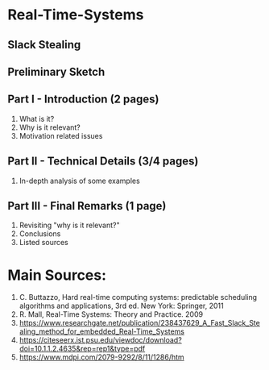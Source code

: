 # Real-Time-Systems
## Slack Stealing


## Preliminary Sketch

## Part I - Introduction (2 pages)
1. What is it?
2. Why is it relevant?
3. Motivation related issues

## Part II - Technical Details (3/4 pages)
1. In-depth analysis of some examples

## Part III - Final Remarks (1 page)
1. Revisiting "why is it relevant?"
2. Conclusions
3. Listed sources


# Main Sources:
1. C. Buttazzo, Hard real-time computing systems: predictable scheduling algorithms and applications, 3rd ed. New York: Springer, 2011
2. R. Mall, Real-Time Systems: Theory and Practice. 2009
3. https://www.researchgate.net/publication/238437629_A_Fast_Slack_Stealing_method_for_embedded_Real-Time_Systems
4. https://citeseerx.ist.psu.edu/viewdoc/download?doi=10.1.1.2.4635&rep=rep1&type=pdf
5. https://www.mdpi.com/2079-9292/8/11/1286/htm
